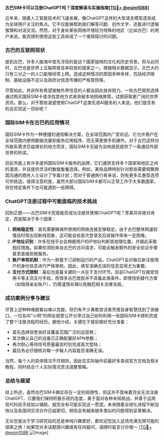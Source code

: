 **古巴SIM卡可以注册ChatGPT吗？深度解读与实操指南[[TG💪+ @esim1088](https://t.me/s/esim1088)]**

近年来，随着人工智能技术的飞速发展，像ChatGPT这样的大型语言模型逐渐成为全球用户关注的焦点。它不仅能够帮助我们解答问题、创作文字，还能进行逻辑推理和对话交流。然而，对于身处某些网络环境较为特殊的地区（比如古巴）的用户来说，能否顺利使用这些工具却成了一个值得探讨的问题。

### 古巴的互联网现状

提到古巴，许多人脑海中首先浮现的是这个国家独特的文化和历史背景。但与此同时，古巴也是世界上互联网普及率较低的国家之一。根据相关数据显示，古巴大约只有三分之一的人口能够经常上网。造成这种情况的原因多种多样，包括经济限制、基础设施不足以及政府对信息传播的严格管控等。

尽管如此，并非所有希望接触外界信息的人都会因此放弃努力。一些古巴居民选择通过购买国际SIM卡或寻找其他方式来突破本地网络屏障，试图获取更广阔的世界资讯。那么，对于那些渴望使用ChatGPT这类先进AI服务的人来说，他们是否有机会实现这一目标呢？

### 国际SIM卡在古巴的应用情况

国际SIM卡作为一种便捷的通信解决方案，在全球范围内广受欢迎。它允许用户在全球范围内使用数据流量和服务应用程序，而无需更换手机硬件。对于古巴这样对外联系需求日益增长的地方而言，国际SIM卡无疑为当地居民提供了一条通往外部世界的桥梁。

目前市面上有许多提供国际SIM卡服务的品牌，它们通常支持多个国家和地区之间的漫游，并且提供灵活的数据套餐选择。例如，某些品牌特别针对那些需要频繁跨国沟通的商务人士设计了专属计划；而对于普通旅行者来说，则有更多实惠型选项可供挑选。值得注意的是，虽然大部分国际SIM卡都可以正常工作于大多数国家，但在特定条件下也可能遇到一些障碍。

### ChatGPT注册过程中可能面临的技术挑战

回到正题——古巴SIM卡究竟能否成功注册并使用ChatGPT呢？答案并非绝对肯定，而是取决于多个因素：

1. **网络稳定性**：首先需要确保所使用的网络连接足够稳定。由于古巴整体网速较慢且时常出现断线现象，这可能会给首次登录及后续操作带来一定困难。
2. **IP地址识别**：许多在线平台会根据用户的IP地址判断其地理位置，并据此采取相应措施。如果检测到来自古巴的访问请求，可能会触发额外的安全验证步骤甚至直接拒绝服务。
3. **账户审核机制**：作为一款基于订阅制运行的产品，ChatGPT会对每位新注册用户的身份信息进行严格审核。因此，填写准确无误的信息显得尤为重要。
4. **支付方式限制**：最后也是最关键的一点在于支付环节。目前ChatGPT仅接受信用卡等主流支付手段，而很多古巴居民并不具备此类条件。即使找到替代方案（如借用亲友账户），仍需谨慎处理以免触犯相关法律法规。

### 成功案例分享与建议

尽管上述种种难题看似难以克服，但仍有不少勇敢尝试者凭借自身智慧找到了突破口。一位名叫“小明”的网友就曾公开分享过自己如何利用一张国际SIM卡顺利完成了整个注册流程的经历。据他介绍，关键在于提前做好充分准备：
- 首先选择信誉良好且覆盖范围广泛的运营商；
- 其次确认自己的设备已正确配置好APN参数；
- 再次耐心等待信号质量最佳时刻完成首次登陆；
- 最后务必仔细核对每一步输入内容是否准确无误。

当然，每个人的具体情况不尽相同，因此在实际操作前最好多查阅官方文档及相关教程，同时结合个人实际情况灵活调整策略。

### 总结与展望

综上所述，虽然古巴SIM卡确实存在一定的局限性，但这并不意味着完全无法注册ChatGPT。只要我们保持积极乐观的态度，勇于面对各种未知挑战，并善于运用现代科技手段加以辅助，就完全有可能实现这一愿望。未来随着全球化进程不断加快以及各国间交流合作日益密切，相信会有越来越多类似的问题得到妥善解决。

无论您是出于学习研究目的还是单纯兴趣爱好，都欢迎您加入这场充满无限可能的探索之旅！如果您对本话题感兴趣或有任何疑问，请随时留言讨论哦～ [[TG💪+ @esim1088](https://t.me/s/esim1088) ![Image](https://i.postimg.cc/4NQfJmqS/Snipaste-2025-05-13-00-14-12.png)]